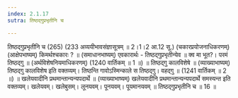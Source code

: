 ```yaml
---
index: 2.1.17
sutra: तिष्ठद्गुप्रभृतीनि च

---
```

 तिष्ठद्गुप्रभृतीनि च (265) (233 अव्ययीभावसंज्ञासूत्रम् ॥ 2।1।2 आ.12 सू.) (चकारप्रयोजनाधिकरणम्) (आक्षेपभाष्यम्) किमर्थश्चकारः ? ॥ (समाधानभाष्यम्) एवकारार्थः - तिष्ठद्गुप्रभृतीन्येव ॥ क्व मा भूत?। परमं तिष्ठद्गु ॥ (अर्थविशेषनियमाधिकरणम्) (1240 वार्तिकम् ॥ 1 ॥) ॥ तिष्ठद्गु कालविशेषे ॥ (व्याख्याभाष्यम्) तिष्ठद्गु कालविशेष इति वक्तव्यम्। तिष्ठन्ति गावोऽस्मिन्काले स तिष्ठद्गु। वहद्गु ॥ (1241 वार्तिकम् ॥ 2 ॥) ॥ खलेयवादीनि प्रथमान्तान्यन्यपदार्थे ॥ (व्याख्याभाष्यम्) खलेयवादीनि प्रथमान्तान्यन्यपदार्थे समस्यन्त इति वक्तव्यम्। खलेयवम्। खलेबुसम्। लूनयवम्। पूनयवम्। पूयमानयवम् ॥ तिष्ठद्गुप्रभृतीनि च ॥ 16 ॥ 